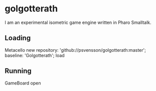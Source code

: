 # golgotterath

I am an experimental isometric game engine written in Pharo Smalltalk.

## Loading

Metacello new
    repository: 'github://psvensson/golgotterath:master';
    baseline: 'Golgotterath';
    load

## Running 

GameBoard open 
